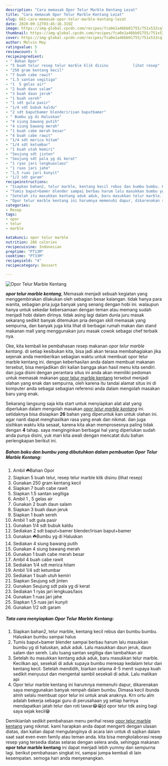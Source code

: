 ```yaml
---
description: "Cara memasak Opor Telur Marble Kentang Lezat"
title: "Cara memasak Opor Telur Marble Kentang Lezat"
slug: 661-cara-memasak-opor-telur-marble-kentang-lezat
date: 2020-09-12T03:45:16.319Z
image: https://img-global.cpcdn.com/recipes/fca0e1a46bb01755/751x532cq70/opor-telur-marble-kentang-foto-resep-utama.jpg
thumbnail: https://img-global.cpcdn.com/recipes/fca0e1a46bb01755/751x532cq70/opor-telur-marble-kentang-foto-resep-utama.jpg
cover: https://img-global.cpcdn.com/recipes/fca0e1a46bb01755/751x532cq70/opor-telur-marble-kentang-foto-resep-utama.jpg
author: Melvin May
ratingvalue: 5
reviewcount: 5
recipeingredient:
- " Bahan Opor"
- "5 buah telur resep telur marble klik disinu           lihat resep"
- "250 gram kentang kecil"
- "7 buah cabe rawit"
- "1.5 santan segitiga"
- "1  5 gelas air"
- "2 buah daun salam"
- "3 buah daun jeruk"
- "1 buah sereh"
- "1 sdt gula pasir"
- "1/4 sdt bubuk kaldu"
- "2 sdt baputbamer blenderirisan baputbamer"
- " Bumbu yg di Haluskan"
- "4 siung bawang putih"
- "4 siung bawang merah"
- "1 buah cabe merah besar"
- "4 buah cabe rawit"
- "1/4 sdt merica hitam"
- "1/4 sdt ketumbar"
- "1 buah utuh kemiri"
- "Seujung sdt jinten"
- "Seujung sdt pala yg di kerat"
- "1 ryas jari lengkuaslaos"
- "1 ruas jari jahe"
- "1,5 ruas jari kunyit"
- "1/2 sdt garam"
recipeinstructions:
- "Siapkan bahan2, telur marble, kentang kecil rebus dan bumbu bumbu. Haluskan bumbu sampai halus"
- "Tumis baput+bamer blender sampai berbau harum lalu masukkan bumbu yg di haluskan, aduk aduk. Lalu masukkan daun jeruk, daun salam dan sereh. Lalu tuang santan segitiga dan tambahkan air"
- "Setelah itu masukkan kentang aduk aduk, baru masukkan telur marble. Kecilkan api, sesekali di aduk supaya bumbu meresap kedalam telur dan kentang kecil. Setelah mendidih, biarkan selama 4-5 menit supaya kuah sedikit menyusut dan mengental sambil sesekali di aduk. Lalu matikan api"
- "Opor telur marble kentang ini harumnya memenuhi dapur, dikarenakan saya menggunakan banyak rempah dalam bumbu. Dimasa kecil ibunda almh selalu membuat opor telur ini untuk anak anaknya. Krn ortu alm adalah bekerja sebagai guru di perusahaan yg setiap harinya mendapatkan jatah telur dan roti tawar😂😁jd opor telur tdk asing bagi saya sejak kecil😁"
categories:
- Resep
tags:
- opor
- telur
- marble

katakunci: opor telur marble 
nutrition: 266 calories
recipecuisine: Indonesian
preptime: "PT13M"
cooktime: "PT33M"
recipeyield: "4"
recipecategory: Dessert

---
```



![Opor Telur Marble Kentang](https://img-global.cpcdn.com/recipes/fca0e1a46bb01755/751x532cq70/opor-telur-marble-kentang-foto-resep-utama.jpg)

<b><i>opor telur marble kentang</i></b>, Memasak menjadi sebuah kegiatan yang menggembirakan dilakukan oleh sebagian besar kalangan. tidak hanya para wanita, sebagian pria juga banyak yang senang dengan hobi ini. walaupun hanya untuk sekedar kebersamaan dengan teman atau memang sudah menjadi hobi dalam dirinya. tidak asing lagi dalam dunia juru masak sekarang sedikit banyak ditemukan pria dengan skill memasak yang sempurna, dan banyak juga kita lihat di berbagai rumah makan dan stand makanan mall yang menggunakan juru masak cowok sebagai chef terbaik nya.

Oke, kita kembali ke pembahasan resep makanan <i>opor telur marble kentang</i>. di setiap kesibukan kita, bisa jadi akan terasa membahagiakan jika sejenak anda memberikan sebagian waktu untuk membuat opor telur marble kentang ini. dengan keberhasilan anda dalam membuat makanan tersebut, bisa menjadikan diri kalian bangga akan hasil menu kita sendiri. dan juga disini dengan perantara situs ini anda akan memiliki pedoman untuk memasak makanan <u>opor telur marble kentang</u> tersebut menjadi olahan yang enak dan sempurna, oleh karena itu tandai alamat situs ini di komputer anda sebagai sebagian referensi anda dalam mengolah masakan baru yang enak.




Sekarang langsung saja kita start untuk menyiapkan alat alat yang diperlukan dalam mengolah masakan <u><i>opor telur marble kentang</i></u> ini. setidaknya bisa disiapkan <b>26</b> bahan yang diperuntuk kan untuk olahan ini. agar nanti dapat menghasilkan rasa yang enak dan nikmat. dan juga sisihkan waktu kita sesaat, karena kita akan memprosesnya paling tidak dengan <b>4</b> tahap. saya menginginkan berbagai hal yang diperlukan sudah anda punya disini, yuk mari kita awali dengan mencatat dulu bahan perlengkapan berikut ini.

<!--inarticleads1-->

##### Bahan baku dan bumbu yang dibutuhkan dalam pembuatan Opor Telur Marble Kentang:

1. Ambil  ☘️Bahan Opor
1. Siapkan 5 buah telur, resep telur marble klik disinu           (lihat resep)
1. Gunakan 250 gram kentang kecil
1. Siapkan 7 buah cabe rawit
1. Siapkan 1.5 santan segitiga
1. Ambil 1 , 5 gelas air
1. Gunakan 2 buah daun salam
1. Siapkan 3 buah daun jeruk
1. Siapkan 1 buah sereh
1. Ambil 1 sdt gula pasir
1. Gunakan 1/4 sdt bubuk kaldu
1. Sediakan 2 sdt baput+bamer blender/irisan baput+bamer
1. Gunakan  ☘️Bumbu yg di Haluskan
1. Sediakan 4 siung bawang putih
1. Gunakan 4 siung bawang merah
1. Gunakan 1 buah cabe merah besar
1. Ambil 4 buah cabe rawit
1. Sediakan 1/4 sdt merica hitam
1. Ambil 1/4 sdt ketumbar
1. Sediakan 1 buah utuh kemiri
1. Siapkan Seujung sdt jinten
1. Gunakan Seujung sdt pala yg di kerat
1. Sediakan 1 ryas jari lengkuas/laos
1. Gunakan 1 ruas jari jahe
1. Siapkan 1,5 ruas jari kunyit
1. Gunakan 1/2 sdt garam




<!--inarticleads2-->

##### Tata cara menyiapkan Opor Telur Marble Kentang:

1. Siapkan bahan2, telur marble, kentang kecil rebus dan bumbu bumbu. Haluskan bumbu sampai halus
1. Tumis baput+bamer blender sampai berbau harum lalu masukkan bumbu yg di haluskan, aduk aduk. Lalu masukkan daun jeruk, daun salam dan sereh. Lalu tuang santan segitiga dan tambahkan air
1. Setelah itu masukkan kentang aduk aduk, baru masukkan telur marble. Kecilkan api, sesekali di aduk supaya bumbu meresap kedalam telur dan kentang kecil. Setelah mendidih, biarkan selama 4-5 menit supaya kuah sedikit menyusut dan mengental sambil sesekali di aduk. Lalu matikan api
1. Opor telur marble kentang ini harumnya memenuhi dapur, dikarenakan saya menggunakan banyak rempah dalam bumbu. Dimasa kecil ibunda almh selalu membuat opor telur ini untuk anak anaknya. Krn ortu alm adalah bekerja sebagai guru di perusahaan yg setiap harinya mendapatkan jatah telur dan roti tawar😂😁jd opor telur tdk asing bagi saya sejak kecil😁




Demikianlah sedikit pembahasan menu perihal resep <u>opor telur marble kentang</u> yang nikmat. kami harapkan anda dapat mengerti dengan ulasan diatas, dan kalian dapat mengulanginya di acara lain untuk di sajikan dalam saat saat even even family atau teman anda. kita bisa mengkolaborasi resep resep yang tersedia diatas selaras dengan selera anda, sehingga makanan <b>opor telur marble kentang</b> ini dapat menjadi lebih yummy dan sempurna lagi. berikut pembahasan singkat ini, sampai jumpa kembali di lain kesempatan. semoga hari anda menyenangkan.
